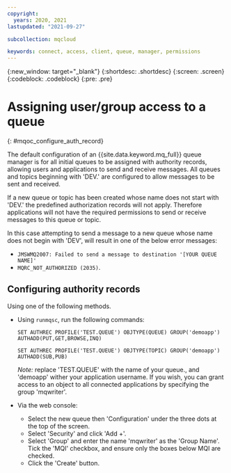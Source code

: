 ```yaml
---
copyright:
  years: 2020, 2021
lastupdated: "2021-09-27"

subcollection: mqcloud

keywords: connect, access, client, queue, manager, permissions
---
```


{:new_window: target="_blank"}
{:shortdesc: .shortdesc}
{:screen: .screen}
{:codeblock: .codeblock}
{:pre: .pre}

# Assigning user/group access to a queue
{: #mqoc_configure_auth_record}

The default configuration of an {{site.data.keyword.mq_full}} queue manager is for all initial queues to be assigned with authority records, allowing users and applications to send and receive messages. All queues and topics beginning with 'DEV.' are configured to allow messages to be sent and received.

If a new queue or topic has been created whose name does not start with 'DEV.' the predefined authorization records will not apply. Therefore applications will not have the required permissions to send or receive messages to this queue or topic.

In this case attempting to send a message to a new queue whose name does not begin with 'DEV', will result in one of the below error messages:

* `JMSWMQ2007: Failed to send a message to destination '[YOUR QUEUE NAME]'`
* `MQRC_NOT_AUTHORIZED (2035)`.

##  Configuring authority records

Using one of the following methods.

* Using `runmqsc`, run the following commands:

    `SET AUTHREC PROFILE('TEST.QUEUE') OBJTYPE(QUEUE) GROUP('demoapp') AUTHADD(PUT,GET,BROWSE,INQ)`

    `SET AUTHREC PROFILE('TEST.QUEUE') OBJTYPE(TOPIC) GROUP('demoapp') AUTHADD(SUB,PUB)`

    *Note:* replace 'TEST.QUEUE' with the name of your queue., and 'demoapp' wither your application username.  If you wish, you can grant access to an object to all connected applications by specifying the group 'mqwriter'.

* Via the web console:

    - Select the new queue then 'Configuration' under the three dots at the top of the screen.
    - Select 'Security' and click 'Add +'.
    - Select 'Group' and enter the name 'mqwriter' as the 'Group Name'. Tick the 'MQI' checkbox, and ensure only the boxes below MQI are checked.
    - Click the  'Create' button.
